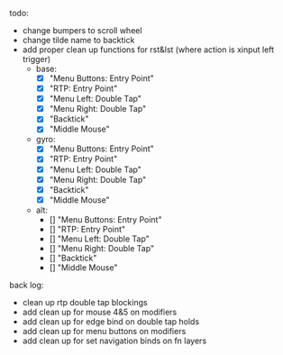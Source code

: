 todo:
 - change bumpers to scroll wheel
 - change tilde name to backtick
 - add proper clean up functions for rst&lst (where action is xinput left trigger)
    - base:
        - [x] "Menu Buttons: Entry Point" 
        - [x] "RTP: Entry Point"
        - [x] "Menu Left: Double Tap"
        - [x] "Menu Right: Double Tap"
        - [x] "Backtick"
        - [x] "Middle Mouse"
    - gyro:
        - [x] "Menu Buttons: Entry Point"
        - [x] "RTP: Entry Point"
        - [x] "Menu Left: Double Tap"
        - [x] "Menu Right: Double Tap"
        - [x] "Backtick"
        - [x] "Middle Mouse"
    - alt:
        - [] "Menu Buttons: Entry Point"
        - [] "RTP: Entry Point"
        - [] "Menu Left: Double Tap"
        - [] "Menu Right: Double Tap"
        - [] "Backtick"
        - [] "Middle Mouse"

 back log:
 - clean up rtp double tap blockings
 - add clean up for mouse 4&5 on modifiers
 - add clean up for edge bind on double tap holds
 - add clean up for menu buttons on modifiers
 - add clean up for set navigation binds on fn layers




